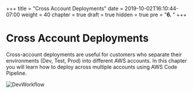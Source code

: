 +++
title = "Cross Account Deployments"
date = 2019-10-02T16:10:44-07:00
weight = 40
chapter = true
draft = true
hidden = true
pre = "<b>6. </b>"
+++
# Cross Account Deployments

Cross-account deployments are useful for customers who separate their environments (Dev, Test, Prod) into different AWS accounts. In this chapter you will learn how to deploy across multiple accounts using AWS Code Pipeline.

![DevWorkflow](/images/cross-account-chapter.png)